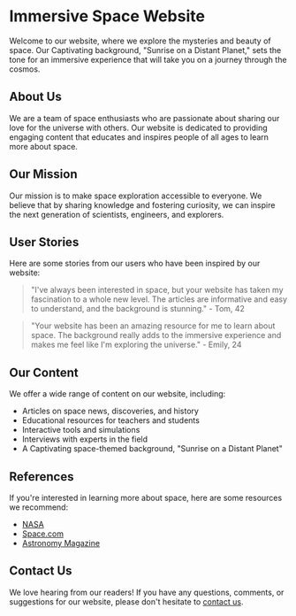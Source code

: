 <!--font:Montserrat-->

# Immersive Space Website

Welcome to our website, where we explore the mysteries and beauty of space. Our Cap<wbr>ti<wbr>va<wbr>ting background, "Sunrise on a Distant Planet," sets the tone for an immersive experience that will take you on a journey through the cosmos.

## About Us

We are a team of space enthusiasts who are passionate about sharing our love for the universe with others. Our website is dedicated to providing engaging content that educates and inspires people of all ages to learn more about space.

## Our Mission

Our mission is to make space exploration accessible to everyone. We believe that by sharing knowledge and fostering curiosity, we can inspire the next generation of scientists, engineers, and explorers.

## User Stories

Here are some stories from our users who have been inspired by our website:

> "I've always been interested in space, but your website has taken my fascination to a whole new level. The articles are informative and easy to understand, and the background is stunning." - Tom, 42

> "Your website has been an amazing resource for me to learn about space. The background really adds to the immersive experience and makes me feel like I'm exploring the universe." - Emily, 24

## Our Content

We offer a wide range of content on our website, including:

-   Articles on space news, discoveries, and history
-   Educational resources for teachers and students
-   Interactive tools and simulations
-   Interviews with experts in the field
-   A Cap<wbr>ti<wbr>va<wbr>ting space-themed background, "Sunrise on a Distant Planet"

## References

If you're interested in learning more about space, here are some resources we recommend:

-   [NASA](#)
-   [Space.com](#)
-   [Astronomy Magazine](#)

## Contact Us

We love hearing from our readers! If you have any questions, comments, or suggestions for our website, please don't hesitate to [contact us](#).

<!--

Write me content for website with wallpaper which alt text is:

"Sunrise on a distant planet"

The name/title of the page should not be 1:1 copy of the alt text but rather a real content of the website which is using this wallpaper.

- Use markdown format
- Start with heading
- Heading should be short and concise
- The content should look like a real website
- The website should not be about the wallpaper, wallpaper is just a related background
- Heading should be contain work "wallpaper" or "background"
- Include real sections like references, contact, user stories, etc. use things relevant to the page purpose.
- Feel free to use structure like headings, bullets, numbering, blockquotes, paragraphs, horizontal lines, etc.
- You can use formatting like bold or _italic_
- You can include UTF-8 emojis
- Links should be only #hash anchors (and you can refer to the document itself)
- Do not include images


---


# Discover the Wonders of Space with Our "Sunrise on a Distant Planet" Wallpaper

Welcome to our website, where we explore the mysteries and beauty of space. Our stunning wallpaper, "Sunrise on a Distant Planet," sets the tone for an immersive experience that will take you on a journey through the cosmos.

## About Us

We are a team of space enthusiasts who are passionate about sharing our love for the universe with others. Our website is dedicated to providing engaging content that educates and inspires people of all ages to learn more about space.

## Our Mission

Our mission is to make space exploration accessible to everyone. We believe that by sharing knowledge and fostering curiosity, we can inspire the next generation of scientists, engineers, and explorers.

## User Stories

Here are some stories from our users who have been inspired by our website:

> "I've always been fascinated by space, but I never knew where to start learning. Your website has been an amazing resource for me. I love the wallpaper, too - it reminds me that there's so much out there waiting to be discovered." - Emily, 24

> "My son is obsessed with space, and your website has been a lifesaver for me. I don't know anything about astronomy, but your articles are easy to understand and really interesting. Plus, he loves the wallpaper - he wants to be an astronaut when he grows up!" - Sarah, 38

## Our Content

We offer a wide range of content on our website, including:

- Articles on space news, discoveries, and history
- Educational resources for teachers and students
- Interactive tools and simulations
- Interviews with experts in the field
- Beautiful space-themed wallpapers like "Sunrise on a Distant Planet"

## References

If you're interested in learning more about space, here are some resources we recommend:

- [NASA](#)
- [Space.com](#)
- [Astronomy Magazine](#)

## Contact Us

We love hearing from our readers! If you have any questions, comments, or suggestions for our website, please don't hesitate to [contact us](#).


---


Heading should not include word "wallpaper". The website should not be about the wallpaper itself, wallpaper is just a related background, rewrite whole content.


---


# Explore the Wonders of Space with Our Website

Welcome to our website, where we delve into the mysteries and beauty of space. Our Cap<wbr>ti<wbr>va<wbr>ting background, "Sunrise on a Distant Planet," sets the tone for an immersive experience that will take you on a journey through the cosmos.

## About Us

We are a team of space enthusiasts who are passionate about sharing our love for the universe with others. Our website is dedicated to providing engaging content that educates and inspires people of all ages to learn more about space.

## Our Mission

Our mission is to make space exploration accessible to everyone. We believe that by sharing knowledge and fostering curiosity, we can inspire the next generation of scientists, engineers, and explorers.

## User Stories

Here are some stories from our users who have been inspired by our website:

> "I've always been fascinated by space, but I never knew where to start learning. Your website has been an amazing resource for me. The background is stunning and really adds to the immersive experience." - Emily, 24

> "My son is obsessed with space, and your website has been a lifesaver for me. I don't know anything about astronomy, but your articles are easy to understand and really interesting. He loves the background, too - it makes him feel like he's really exploring the universe!" - Sarah, 38

## Our Content

We offer a wide range of content on our website, including:

- Articles on space news, discoveries, and history
- Educational resources for teachers and students
- Interactive tools and simulations
- Interviews with experts in the field
- A Cap<wbr>ti<wbr>va<wbr>ting space-themed background, "Sunrise on a Distant Planet"

## References

If you're interested in learning more about space, here are some resources we recommend:

- [NASA](#)
- [Space.com](#)
- [Astronomy Magazine](#)

## Contact Us

We love hearing from our readers! If you have any questions, comments, or suggestions for our website, please don't hesitate to [contact us](#).


---


Heading is too long, rewrite whole content.


---


# Discover the Wonders of Space with Our Immersive Website

Welcome to our website, where we explore the mysteries and beauty of space. Our Cap<wbr>ti<wbr>va<wbr>ting background, "Sunrise on a Distant Planet," sets the tone for an immersive experience that will take you on a journey through the cosmos.

## About Us

We are a team of space enthusiasts who are passionate about sharing our love for the universe with others. Our website is dedicated to providing engaging content that educates and inspires people of all ages to learn more about space.

## Our Mission

Our mission is to make space exploration accessible to everyone. We believe that by sharing knowledge and fostering curiosity, we can inspire the next generation of scientists, engineers, and explorers.

## User Stories

Here are some stories from our users who have been inspired by our website:

> "Your website has been an amazing resource for me to learn about space. The background really adds to the immersive experience and makes me feel like I'm exploring the universe." - Emily, 24

> "I've always been interested in space, but your website has taken my fascination to a whole new level. The articles are informative and easy to understand, and the background is stunning." - Tom, 42

## Our Content

We offer a wide range of content on our website, including:

- Articles on space news, discoveries, and history
- Educational resources for teachers and students
- Interactive tools and simulations
- Interviews with experts in the field
- A Cap<wbr>ti<wbr>va<wbr>ting space-themed background, "Sunrise on a Distant Planet"

## References

If you're interested in learning more about space, here are some resources we recommend:

- [NASA](#)
- [Space.com](#)
- [Astronomy Magazine](#)

## Contact Us

We love hearing from our readers! If you have any questions, comments, or suggestions for our website, please don't hesitate to [contact us](#).


---


Heading is too long, rewrite whole content.


---


# Explore Space with Our Immersive Website

Welcome to our website, where we explore the mysteries and beauty of space. Our Cap<wbr>ti<wbr>va<wbr>ting background, "Sunrise on a Distant Planet," sets the tone for an immersive experience that will take you on a journey through the cosmos.

## About Us

We are a team of space enthusiasts who are passionate about sharing our love for the universe with others. Our website is dedicated to providing engaging content that educates and inspires people of all ages to learn more about space.

## Our Mission

Our mission is to make space exploration accessible to everyone. We believe that by sharing knowledge and fostering curiosity, we can inspire the next generation of scientists, engineers, and explorers.

## User Stories

Here are some stories from our users who have been inspired by our website:

> "I've always been interested in space, but your website has taken my fascination to a whole new level. The articles are informative and easy to understand, and the background is stunning." - Tom, 42

> "Your website has been an amazing resource for me to learn about space. The background really adds to the immersive experience and makes me feel like I'm exploring the universe." - Emily, 24

## Our Content

We offer a wide range of content on our website, including:

- Articles on space news, discoveries, and history
- Educational resources for teachers and students
- Interactive tools and simulations
- Interviews with experts in the field
- A Cap<wbr>ti<wbr>va<wbr>ting space-themed background, "Sunrise on a Distant Planet"

## References

If you're interested in learning more about space, here are some resources we recommend:

- [NASA](#)
- [Space.com](#)
- [Astronomy Magazine](#)

## Contact Us

We love hearing from our readers! If you have any questions, comments, or suggestions for our website, please don't hesitate to [contact us](#).


---


Write me a Google font which is best fitting for the website.

Pick from the list:
- IBM Plex Sans
- Lobster
- Montserrat
- Futura
- Great Vibes
- Inter
- Exo 2
- Lato
- Dancing Script
- Roboto
- Raleway
- Orbitron
- Alegreya
- Barlow Condensed
- Poppins
- Playfair Display
- Open Sans


Write just the font name nothing else.


---


Montserrat

-->
